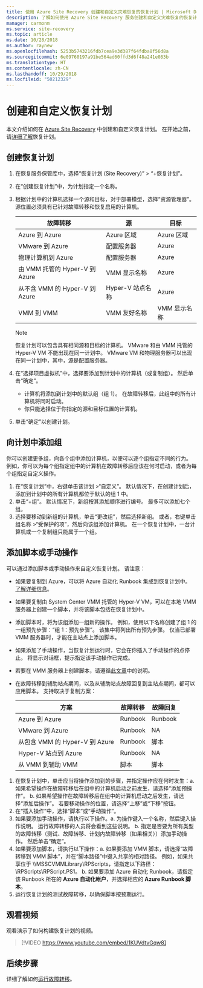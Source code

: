 ```yaml
---
title: 使用 Azure Site Recovery 创建和自定义灾难恢复的恢复计划 | Microsoft Docs
description: 了解如何使用 Azure Site Recovery 服务创建和自定义灾难恢复的恢复计划。
manager: carmonm
ms.service: site-recovery
ms.topic: article
ms.date: 10/28/2018
ms.author: raynew
ms.openlocfilehash: 5253b5743216fdb7cea9e3d387f64fdba8f56d8a
ms.sourcegitcommit: 6e09760197a91be564ad60ffd3d6f48a241e083b
ms.translationtype: HT
ms.contentlocale: zh-CN
ms.lasthandoff: 10/29/2018
ms.locfileid: "50212329"
---
```

# <a name="create-and-customize-recovery-plans"></a>创建和自定义恢复计划

本文介绍如何在 [Azure Site Recovery](site-recovery-overview.md) 中创建和自定义恢复计划。 在开始之前，请[详细了解](recovery-plan-overview.md)恢复计划。

## <a name="create-a-recovery-plan"></a>创建恢复计划

1. 在恢复服务保管库中，选择“恢复计划 (Site Recovery)” > “+恢复计划”。
2. 在“创建恢复计划”中，为计划指定一个名称。
3. 根据计划中的计算机选择一个源和目标，对于部署模型，选择“资源管理器”。 源位置必须具有已针对故障转移和恢复启用的计算机。 

   **故障转移** | **源** | **目标** 
   --- | --- | ---
   Azure 到 Azure | Azure 区域 |Azure 区域
   VMware 到 Azure | 配置服务器 | Azure
   物理计算机到 Azure | 配置服务器 | Azure   
   由 VMM 托管的 Hyper-V 到 Azure  | VMM 显示名称 | Azure
   从不含 VMM 的 Hyper-V 到 Azure | Hyper-V 站点名称 | Azure
   VMM 到 VMM |VMM 友好名称 | VMM 显示名称 

   > [!NOTE]
   > 恢复计划可以包含具有相同源和目标的计算机。 VMware 和由 VMM 托管的 Hyper-V VM 不能出现在同一计划中。 VMware VM 和物理服务器可以出现在同一计划中，其中，源是配置服务器。

2. 在“选择项目虚拟机”中，选择要添加到计划中的计算机（或复制组）。 然后单击“确定”。
    - 计算机将添加到计划中的默认组（组 1）。 在故障转移后，此组中的所有计算机将同时启动。
    - 你只能选择位于你指定的源和目标位置的计算机。 
1. 单击“确定”以创建计划。

## <a name="add-a-group-to-a-plan"></a>向计划中添加组

你可以创建更多组，向各个组中添加计算机，以便可以逐个组指定不同的行为。 例如，你可以为每个组指定组中的计算机在故障转移后应该在何时启动，或者为每个组指定自定义操作。

1. 在“恢复计划”中，右键单击该计划 >“自定义”。 默认情况下，在创建计划后，添加到计划中的所有计算机都位于默认的组 1 中。
2. 单击“+组”。 默认情况下，新组按其添加顺序进行编号。 最多可以添加七个组。
3. 选择要移动到新组的计算机，单击“更改组”，然后选择新组。 或者，右键单击组名称 >“受保护的项”，然后向该组添加计算机。 在一个恢复计划中，一台计算机或一个复制组只能属于一个组。


## <a name="add-a-script-or-manual-action"></a>添加脚本或手动操作

可以通过添加脚本或手动操作来自定义恢复计划。 请注意：

- 如果要复制到 Azure，可以将 Azure 自动化 Runbook 集成到恢复计划中。 [了解详细信息](site-recovery-runbook-automation.md)。
- 如果要复制由 System Center VMM 托管的 Hyper-V VM，可以在本地 VMM 服务器上创建一个脚本，并将该脚本包括在恢复计划中。
- 添加脚本时，将为该组添加一组新的操作。 例如，使用以下名称创建了组 1 的一组预先步骤：“组 1：预先步骤”。 该集中将列出所有预先步骤。 仅当已部署 VMM 服务器时，才能在主站点上添加脚本。
- 如果添加了手动操作，当恢复计划运行时，它会在你插入了手动操作的点停止。 将显示对话框，提示指定该手动操作已完成。
- 若要在 VMM 服务器上创建脚本，请遵循[此文章](hyper-v-vmm-recovery-script.md)中的说明。
- 在故障转移到辅助站点期间，以及从辅助站点故障回复到主站点期间，都可以应用脚本。 支持取决于复制方案：
    
    **方案** | **故障转移** | **故障回复**
    --- | --- | --- 
    Azure 到 Azure  | Runbook | Runbook
    VMware 到 Azure | Runbook | NA 
    从包含 VMM 的 Hyper-V 到 Azure | Runbook | 脚本
    Hyper-V 站点到 Azure | Runbook | NA
    从 VMM 到辅助 VMM | 脚本 | 脚本

1. 在恢复计划中，单击应当将操作添加到的步骤，并指定操作应在何时发生：a. 如果希望操作在故障转移后在组中的计算机启动之前发生，请选择“添加预操作”。
    b. 如果希望操作在故障转移后在组中的计算机启动之后发生，请选择“添加后操作”。 若要移动操作的位置，请选择“上移”或“下移”按钮。
2. 在“插入操作”中，选择“脚本”或“手动操作”。
3. 如果要添加手动操作，请执行以下操作。a. 为操作键入一个名称，然后键入操作说明。 运行故障转移的人员将会看到这些说明。
    b. 指定是否要为所有类型的故障转移（测试、故障转移、计划内故障转移（如果相关））添加手动操作。 然后单击“确定”。
4. 如果要添加脚本，请执行以下操作：a. 如果要添加 VMM 脚本，请选择“故障转移到 VMM 脚本”，并在“脚本路径”中键入共享的相对路径。 例如，如果共享位于 \\<VMMServerName>\MSSCVMMLibrary\RPScripts，请指定以下路径：\RPScripts\RPScript.PS1。
    b. 如果要添加 Azure 自动化 Runbook，请指定该 Runbook 所在的 **Azure 自动化帐户**，并选择相应的 **Azure Runbook 脚本**。
5. 运行恢复计划的测试故障转移，以确保脚本按预期运行。

## <a name="watch-a-video"></a>观看视频

观看演示了如何构建恢复计划的视频。


> [!VIDEO https://www.youtube.com/embed/1KUVdtvGqw8]

## <a name="next-steps"></a>后续步骤

详细了解如何[运行故障转移](site-recovery-failover.md)。  

    
